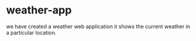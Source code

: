 # weather-app
we have created a weather web application it shows the current  weather in a particular location.
